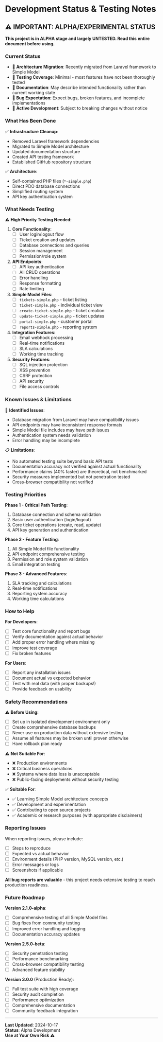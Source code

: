 # Development Status & Testing Notes

## ⚠️ IMPORTANT: ALPHA/EXPERIMENTAL STATUS

**This project is in ALPHA stage and largely UNTESTED. Read this entire document before using.**

### Current Status

- 🚧 **Architecture Migration**: Recently migrated from Laravel framework to Simple Model
- 🧪 **Testing Coverage**: Minimal - most features have not been thoroughly tested
- 📝 **Documentation**: May describe intended functionality rather than current working state
- 🐛 **Bug Expectation**: Expect bugs, broken features, and incomplete implementations
- 🔄 **Active Development**: Subject to breaking changes without notice

### What Has Been Done

✅ **Infrastructure Cleanup**:
- Removed Laravel framework dependencies
- Migrated to Simple Model architecture  
- Updated documentation structure
- Created API testing framework
- Established GitHub repository structure

✅ **Architecture**:
- Self-contained PHP files (`*-simple.php`)
- Direct PDO database connections
- Simplified routing system
- API key authentication system

### What Needs Testing

⚠️ **High Priority Testing Needed**:

1. **Core Functionality**:
   - [ ] User login/logout flow
   - [ ] Ticket creation and updates
   - [ ] Database connections and queries
   - [ ] Session management
   - [ ] Permission/role system

2. **API Endpoints**:
   - [ ] API key authentication
   - [ ] All CRUD operations
   - [ ] Error handling
   - [ ] Response formatting
   - [ ] Rate limiting

3. **Simple Model Files**:
   - [ ] `tickets-simple.php` - ticket listing
   - [ ] `ticket-simple.php` - individual ticket view
   - [ ] `create-ticket-simple.php` - ticket creation
   - [ ] `update-ticket-simple.php` - ticket updates
   - [ ] `portal-simple.php` - customer portal
   - [ ] `reports-simple.php` - reporting system

4. **Integration Features**:
   - [ ] Email webhook processing
   - [ ] Real-time notifications
   - [ ] SLA calculations
   - [ ] Working time tracking

5. **Security Features**:
   - [ ] SQL injection protection
   - [ ] XSS prevention
   - [ ] CSRF protection
   - [ ] API security
   - [ ] File access controls

### Known Issues & Limitations

🐛 **Identified Issues**:
- Database migration from Laravel may have compatibility issues
- API endpoints may have inconsistent response formats
- Simple Model file includes may have path issues
- Authentication system needs validation
- Error handling may be incomplete

📋 **Limitations**:
- No automated testing suite beyond basic API tests
- Documentation accuracy not verified against actual functionality
- Performance claims (40% faster) are theoretical, not benchmarked
- Security measures implemented but not penetration tested
- Cross-browser compatibility not verified

### Testing Priorities

**Phase 1 - Critical Path Testing**:
1. Database connection and schema validation
2. Basic user authentication (login/logout)
3. Core ticket operations (create, read, update)
4. API key generation and authentication

**Phase 2 - Feature Testing**:
1. All Simple Model file functionality
2. API endpoint comprehensive testing
3. Permission and role system validation
4. Email integration testing

**Phase 3 - Advanced Features**:
1. SLA tracking and calculations
2. Real-time notifications
3. Reporting system accuracy
4. Working time calculations

### How to Help

**For Developers**:
- [ ] Test core functionality and report bugs
- [ ] Verify documentation against actual behavior
- [ ] Add proper error handling where missing
- [ ] Improve test coverage
- [ ] Fix broken features

**For Users**:
- [ ] Report any installation issues
- [ ] Document actual vs expected behavior
- [ ] Test with real data (with proper backups!)
- [ ] Provide feedback on usability

### Safety Recommendations

⚠️ **Before Using**:
- [ ] Set up in isolated development environment only
- [ ] Create comprehensive database backups
- [ ] Never use on production data without extensive testing
- [ ] Assume all features may be broken until proven otherwise
- [ ] Have rollback plan ready

⚠️ **Not Suitable For**:
- ❌ Production environments
- ❌ Critical business operations  
- ❌ Systems where data loss is unacceptable
- ❌ Public-facing deployments without security testing

✅ **Suitable For**:
- ✅ Learning Simple Model architecture concepts
- ✅ Development and experimentation
- ✅ Contributing to open source projects
- ✅ Academic or research purposes (with appropriate disclaimers)

### Reporting Issues

When reporting issues, please include:
- [ ] Steps to reproduce
- [ ] Expected vs actual behavior
- [ ] Environment details (PHP version, MySQL version, etc.)
- [ ] Error messages or logs
- [ ] Screenshots if applicable

**All bug reports are valuable** - this project needs extensive testing to reach production readiness.

### Future Roadmap

**Version 2.1.0-alpha**:
- [ ] Comprehensive testing of all Simple Model files
- [ ] Bug fixes from community testing
- [ ] Improved error handling and logging
- [ ] Documentation accuracy updates

**Version 2.5.0-beta**:
- [ ] Security penetration testing
- [ ] Performance benchmarking  
- [ ] Cross-browser compatibility testing
- [ ] Advanced feature stability

**Version 3.0.0** (Production Ready):
- [ ] Full test suite with high coverage
- [ ] Security audit completion
- [ ] Performance optimization
- [ ] Comprehensive documentation
- [ ] Community feedback integration

---

**Last Updated**: 2024-10-17  
**Status**: Alpha Development  
**Use at Your Own Risk** ⚠️
